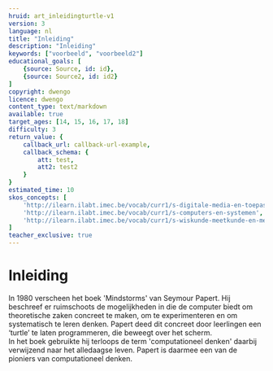 ```yaml
---
hruid: art_inleidingturtle-v1
version: 3
language: nl
title: "Inleiding"
description: "Inleiding"
keywords: ["voorbeeld", "voorbeeld2"]
educational_goals: [
    {source: Source, id: id}, 
    {source: Source2, id: id2}
]
copyright: dwengo
licence: dwengo
content_type: text/markdown
available: true
target_ages: [14, 15, 16, 17, 18]
difficulty: 3
return_value: {
    callback_url: callback-url-example,
    callback_schema: {
        att: test,
        att2: test2
    }
}
estimated_time: 10
skos_concepts: [
    'http://ilearn.ilabt.imec.be/vocab/curr1/s-digitale-media-en-toepassingen', 
    'http://ilearn.ilabt.imec.be/vocab/curr1/s-computers-en-systemen', 
    'http://ilearn.ilabt.imec.be/vocab/curr1/s-wiskunde-meetkunde-en-metend-rekenen'
]
teacher_exclusive: true
---
```


# Inleiding

In 1980 verscheen het boek 'Mindstorms' van Seymour Papert. Hij beschreef er ruimschoots de mogelijkheden in die de computer biedt om theoretische zaken concreet te maken, om te experimenteren en om systematisch te leren denken. Papert deed dit concreet door leerlingen een ‘turtle’ te laten programmeren, die beweegt over het scherm.<br>
In het boek gebruikte hij terloops de term 'computationeel denken' daarbij verwijzend naar het alledaagse leven. Papert is daarmee een van de pioniers van computationeel denken.
